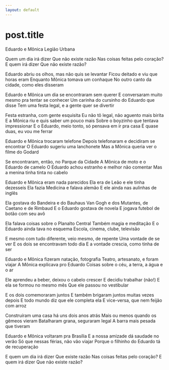 ```yaml
---
layout: default 
---
```


# post.title

Eduardo e Mônica
Legião Urbana

Quem um dia irá dizer
Que não existe razão
Nas coisas feitas pelo coração?
E quem irá dizer
Que não existe razão?

Eduardo abriu os olhos, mas não quis se levantar
Ficou deitado e viu que horas eram
Enquanto Mônica tomava um conhaque
No outro canto da cidade, como eles disseram

Eduardo e Mônica um dia se encontraram sem querer
E conversaram muito mesmo pra tentar se conhecer
Um carinha do cursinho do Eduardo que disse
Tem uma festa legal, e a gente quer se divertir

Festa estranha, com gente esquisita
Eu não tô legal, não aguento mais birita
E a Mônica riu e quis saber um pouco mais
Sobre o boyzinho que tentava impressionar
E o Eduardo, meio tonto, só pensava em ir pra casa
É quase duas, eu vou me ferrar

Eduardo e Mônica trocaram telefone
Depois telefonaram e decidiram se encontrar
O Eduardo sugeriu uma lanchonete
Mas a Mônica queria ver o filme do Godard

Se encontraram, então, no Parque da Cidade
A Mônica de moto e o Eduardo de camelo
O Eduardo achou estranho e melhor não comentar
Mas a menina tinha tinta no cabelo

Eduardo e Mônica eram nada parecidos
Ela era de Leão e ele tinha dezesseis
Ela fazia Medicina e falava alemão
E ele ainda nas aulinhas de inglês

Ela gostava do Bandeira e do Bauhaus
Van Gogh e dos Mutantes, de Caetano e de Rimbaud
E o Eduardo gostava de novela
E jogava futebol de botão com seu avô

Ela falava coisas sobre o Planalto Central
Também magia e meditação
E o Eduardo ainda tava no esquema
Escola, cinema, clube, televisão

E mesmo com tudo diferente, veio mesmo, de repente
Uma vontade de se ver
E os dois se encontravam todo dia
E a vontade crescia, como tinha de ser

Eduardo e Mônica fizeram natação, fotografia
Teatro, artesanato, e foram viajar
A Mônica explicava pro Eduardo
Coisas sobre o céu, a terra, a água e o ar

Ele aprendeu a beber, deixou o cabelo crescer
E decidiu trabalhar (não!)
E ela se formou no mesmo mês
Que ele passou no vestibular

E os dois comemoraram juntos
E também brigaram juntos muitas vezes depois
E todo mundo diz que ele completa ela
E vice-versa, que nem feijão com arroz

Construíram uma casa há uns dois anos atrás
Mais ou menos quando os gêmeos vieram
Batalharam grana, seguraram legal
A barra mais pesada que tiveram

Eduardo e Mônica voltaram pra Brasília
E a nossa amizade dá saudade no verão
Só que nessas férias, não vão viajar
Porque o filhinho do Eduardo tá de recuperação

E quem um dia irá dizer
Que existe razão
Nas coisas feitas pelo coração?
E quem irá dizer
Que não existe razão?
